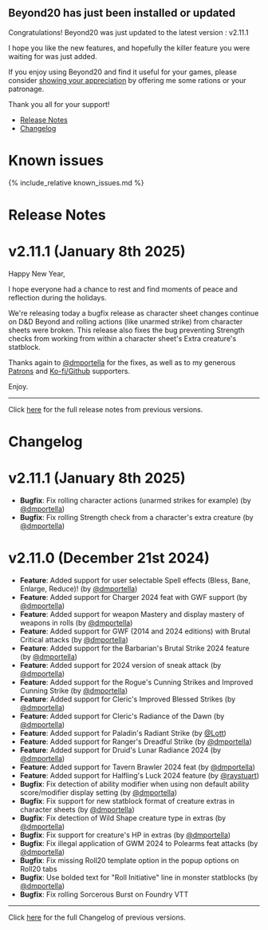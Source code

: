 ## Beyond20 has just been installed or updated

Congratulations! Beyond20 was just updated to the latest version : v2.11.1

I hope you like the new features, and hopefully the killer feature you were waiting for was just added.

If you enjoy using Beyond20 and find it useful for your games, please consider [showing your appreciation](/rations) by offering me some rations or your patronage.

Thank you all for your support!

* [Release Notes](#release-notes)
* [Changelog](#changelog)

# Known issues

{% include_relative known_issues.md %}

# Release Notes

v2.11.1 (January 8th 2025)
===

Happy New Year,

I hope everyone had a chance to rest and find moments of peace and reflection during the holidays.

We're releasing today a bugfix release as character sheet changes continue on D&D Beyond and rolling actions (like unarmed strike) from character sheets were broken. This release also fixes the bug preventing Strength checks from working from within a character sheet's Extra creature's statblock.

Thanks again to [@dmportella](https://linktr.ee/dmportella) for the fixes, as well as to my generous [Patrons](https://patreon.com/kakaroto) and [Ko-fi/Github](/rations) supporters. 

Enjoy.

---

Click [here](/release_notes) for the full release notes from previous versions.

# Changelog

v2.11.1 (January 8th 2025)
===
- **Bugfix**: Fix rolling character actions (unarmed strikes for example) (by [@dmportella](https://github.com/dmportella))
- **Bugfix**: Fix rolling Strength check from a character's extra creature (by [@dmportella](https://github.com/dmportella))

v2.11.0 (December 21st 2024)
===
- **Feature**: Added support for user selectable Spell effects (Bless, Bane, Enlarge, Reduce)! (by [@dmportella](https://github.com/dmportella))
- **Feature**: Added support for Charger 2024 feat with GWF support (by [@dmportella](https://github.com/dmportella))
- **Feature**: Added support for weapon Mastery and display mastery of weapons in rolls (by [@dmportella](https://github.com/dmportella))
- **Feature**: Added support for GWF (2014 and 2024 editions) with Brutal Critical attacks (by [@dmportella](https://github.com/dmportella))
- **Feature**: Added support for the Barbarian's Brutal Strike 2024 feature (by [@dmportella](https://github.com/dmportella))
- **Feature**: Added support for 2024 version of sneak attack (by [@dmportella](https://github.com/dmportella))
- **Feature**: Added support for the Rogue's Cunning Strikes and Improved Cunning Strike (by [@dmportella](https://github.com/dmportella))
- **Feature**: Added support for Cleric's Improved Blessed Strikes (by [@dmportella](https://github.com/dmportella))
- **Feature**: Added support for Cleric's Radiance of the Dawn (by [@dmportella](https://github.com/dmportella))
- **Feature**: Added support for Paladin's Radiant Strike (by [@Lott](https://github.com/lott))
- **Feature**: Added support for Ranger's Dreadful Strike (by [@dmportella](https://github.com/dmportella))
- **Feature**: Added support for Druid's Lunar Radiance 2024 (by [@dmportella](https://github.com/dmportella))
- **Feature**: Added support for Tavern Brawler 2024 feat (by [@dmportella](https://github.com/dmportella))
- **Feature**: Added support for Halfling's Luck 2024 feature (by [@raystuart](https://github.com/raystuart))
- **Bugfix**: Fix detection of ability modifier when using non default ability score/modifier display setting (by [@dmportella](https://github.com/dmportella))
- **Bugfix**: Fix support for new statblock format of creature extras in character sheets (by [@dmportella](https://github.com/dmportella))
- **Bugfix**: Fix detection of Wild Shape creature type in extras (by [@dmportella](https://github.com/dmportella))
- **Bugfix**: Fix support for creature's HP in extras (by [@dmportella](https://github.com/dmportella))
- **Bugfix**: Fix illegal application of GWM 2024 to Polearms feat attacks (by [@dmportella](https://github.com/dmportella))
- **Bugfix**: Fix missing Roll20 template option in the popup options on Roll20 tabs
- **Bugfix**: Use bolded text for "Roll Initiative" line in monster statblocks (by [@dmportella](https://github.com/dmportella))
- **Bugfix**: Fix rolling Sorcerous Burst on Foundry VTT

---

Click [here](/Changelog) for the full Changelog of previous versions.
